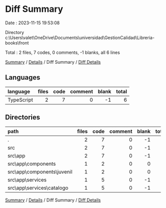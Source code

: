# Diff Summary

Date : 2023-11-15 19:53:08

Directory c:\\Users\\valet\\OneDrive\\Documents\\universidad\\GestionCalidad\\Libreria-books\\front

Total : 2 files,  7 codes, 0 comments, -1 blanks, all 6 lines

[Summary](results.md) / [Details](details.md) / Diff Summary / [Diff Details](diff-details.md)

## Languages
| language | files | code | comment | blank | total |
| :--- | ---: | ---: | ---: | ---: | ---: |
| TypeScript | 2 | 7 | 0 | -1 | 6 |

## Directories
| path | files | code | comment | blank | total |
| :--- | ---: | ---: | ---: | ---: | ---: |
| . | 2 | 7 | 0 | -1 | 6 |
| src | 2 | 7 | 0 | -1 | 6 |
| src\\app | 2 | 7 | 0 | -1 | 6 |
| src\\app\\components | 1 | 2 | 0 | 0 | 2 |
| src\\app\\components\\juvenil | 1 | 2 | 0 | 0 | 2 |
| src\\app\\services | 1 | 5 | 0 | -1 | 4 |
| src\\app\\services\\catalogo | 1 | 5 | 0 | -1 | 4 |

[Summary](results.md) / [Details](details.md) / Diff Summary / [Diff Details](diff-details.md)
